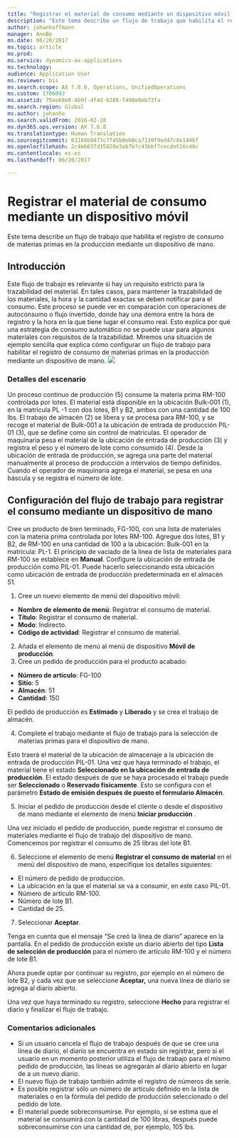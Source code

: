 ```yaml
---
title: "Registrar el material de consumo mediante un dispositivo móvil | Microsoft Docs"
description: "Este tema describe un flujo de trabajo que habilita el registro de consumo de materias primas en la producción mediante un dispositivo de mano."
author: johanhoffmann
manager: AnnBe
ms.date: 06/20/2017
ms.topic: article
ms.prod: 
ms.service: dynamics-ax-applications
ms.technology: 
audience: Application User
ms.reviewer: bis
ms.search.scope: AX 7.0.0, Operations, UnifiedOperations
ms.custom: 1706093
ms.assetid: 75ee68e0-4b9f-4f4d-b286-f498e0eb73fa
ms.search.region: Global
ms.author: johanho
ms.search.validFrom: 2016-02-28
ms.dyn365.ops.version: AX 7.0.0
ms.translationtype: Human Translation
ms.sourcegitcommit: 63160b9473c7f45b0eb0ca7139f9ed47c8e1446f
ms.openlocfilehash: 2c4b6637d35820e3ab7b7c43bbf7cecde516c46c
ms.contentlocale: es-es
ms.lasthandoff: 06/20/2017

---
```


# Registrar el material de consumo mediante un dispositivo móvil
<a id="register-material-consumption-using-a-mobile-device" class="xliff"></a>
Este tema describe un flujo de trabajo que habilita el registro de consumo de materias primas en la producción mediante un dispositivo de mano.

Introducción
<a id="introduction" class="xliff"></a>
------------

Este flujo de trabajo es relevante si hay un requisito estricto para la trazabilidad del material. En tales casos, para mantener la trazabilidad de los materiales, la hora y la cantidad exactas se deben notificar para el consumo. Este proceso se puede ver en comparación con operaciones de autoconsumo o flujo invertido, donde hay una demora entre la hora de registro y la hora en la que tiene lugar el consumo real. Esto explica por qué una estrategia de consumo automático no se puede usar para algunos materiales con requisitos de la trazabilidad. Miremos una situación de ejemplo sencilla que explica cómo configurar un flujo de trabajo para habilitar el registro de consumo de materias primas en la producción mediante un dispositivo de mano. [![](./media/scenario3.png)](./media/scenario3.png)

### Detalles del escenario
<a id="scenario-details" class="xliff"></a>

Un proceso continuo de producción (5) consume la materia prima RM-100 controlada por lotes. El material está disponible en la ubicación Bulk-001 (1), en la matrícula PL -1 con dos lotes, B1 y B2, ambos con una cantidad de 100 lbs. El trabajo de almacén (2) se libera y se procesa para RM-100, y se recoge el material de Bulk-001 a la ubicación de entrada de producción PIL-01 (3), que se define como sin control de matrículas. El operador de maquinaria pesa el material de la ubicación de entrada de producción (3) y registra el peso y el número de lote como consumido (4). Desde la ubicación de entrada de producción, se agrega una parte del material manualmente al proceso de producción a intervalos de tiempo definidos. Cuando el operador de maquinaria agrega el material, se pesa en una báscula y se registra el número de lote.

## Configuración del flujo de trabajo para registrar el consumo mediante un dispositivo de mano
<a id="set-up-the-workflow-to-register-consumption-using-a-handheld-device" class="xliff"></a>
Cree un producto de bien terminado, FG-100, con una lista de materiales con la materia prima controlada por lotes RM-100. Agregue dos lotes, B1 y B2, de RM-100 en una cantidad de 100 a la ubicación: Bulk-001 en la matrícula: PL-1. El principio de vaciado de la línea de lista de materiales para RM-100 se establece en **Manual**. Configure la ubicación de entrada de producción como PIL-01. Puede hacerlo seleccionando esta ubicación como ubicación de entrada de producción predeterminada en el almacén 51.

1.  Cree un nuevo elemento de menú del dispositivo móvil: 

-    **Nombre de elemento de menú**: Registrar el consumo de material. 
-    **Título**: Registrar el consumo de material. 
-    **Modo**: Indirecto. 
-    **Código de actividad**: Registrar el consumo de material.

2.  Añada el elemento de menú al menú de dispositivo **Móvil de producción**.
3.  Cree un pedido de producción para el producto acabado: 

-    **Número de artículo**: FG-100 
-    **Sitio**: 5 
-    **Almacén**: 51 
-    **Cantidad**: 150

El pedido de producción es **Estimado** y **Liberado** y se crea el trabajo de almacén.

4.  Complete el trabajo mediante el flujo de trabajo para la selección de materias primas para el dispositivo de mano.

Esto traerá el material de la ubicación de almacenaje a la ubicación de entrada de producción PIL-01. Una vez que haya terminado el trabajo, el material tiene el estado **Seleccionado en la ubicación de entrada de producción**. El estado después de que se haya procesado el trabajo puede ser **Seleccionado** o **Reservado físicamente**. Esto se configura con el parámetro **Estado de emisión después de puesto el formulario Almacén**.

5.  Iniciar el pedido de producción desde el cliente o desde el dispositivo de mano mediante el elemento de menú **Iniciar producción** .

Una vez iniciado el pedido de producción, puede registrar el consumo de materiales mediante el flujo de trabajo del dispositivo de mano. Comencemos por registrar el consumo de 25 libras del lote B1.

6.  Seleccione el elemento de menú **Registrar el** **consumo de material** en el menú del dispositivo de mano, especifique los detalles siguientes: 

-    El número de pedido de producción. 
-    La ubicación en la que el material se va a consumir, en este caso PIL-01. 
-    Número de artículo RM-100. 
-    Número de lote B1. 
-    Cantidad de 25.

7.  Seleccionar **Aceptar**.

Tenga en cuenta que el mensaje “Se creó la línea de diario” aparece en la pantalla. En el pedido de producción existe un diario abierto del tipo **Lista de selección de producción** para el número de artículo RM-100 y el número de lote B1. 

Ahora puede optar por continuar su registro, por ejemplo en el número de lote B2, y cada vez que se seleccione **Aceptar,** una nueva línea de diario se agrega al diario abierto. 

Una vez que haya terminado su registro, seleccione **Hecho** para registrar el diario y finalizar el flujo de trabajo.

### Comentarios adicionales
<a id="additional-comments" class="xliff"></a> 

-   Si un usuario cancela el flujo de trabajo después de que se cree una línea de diario, el diario se encuentra en estado sin registrar, pero si el usuario en un momento posterior utiliza el flujo de trabajo para el mismo pedido de producción, las líneas se agregarán al diario abierto en lugar de a un nuevo diario.
-   El nuevo flujo de trabajo también admite el registro de números de serie.
-   Es posible registrar sólo un número de artículo definido en la lista de materiales o en la fórmula del pedido de producción seleccionado o del pedido de lote.
-   El material puede sobreconsumirse. Por ejemplo, si se estima que el material se consumirá con la cantidad de 100 libras, después puede sobreconsumirse con una cantidad de, por ejemplo, 105 lbs.



